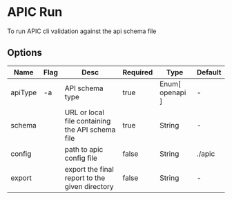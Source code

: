 # APIC Run

To run APIC cli validation against the api schema file

## Options

| Name    | Flag | Desc                                             | Required | Type            | Default |
| ------- | ---- | ------------------------------------------------ | -------- | --------------- | ------- |
| apiType | -a   | API schema type                                  | true     | Enum[ openapi ] | -       |
| schema  |      | URL or local file containing the API schema file | true     | String          | -       |
| config  |      | path to apic config file                         | false    | String          | ./apic  |
| export  |      | export the final report to the given directory   | false    | String          | -       |
